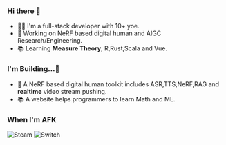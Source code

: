 ### Hi there 👋

- 🙋‍♂️ I'm a full-stack developer with 10+ yoe.
- 🔭 Working on NeRF based digital human and AIGC Research/Engineering. 
- 📚 Learning **Measure Theory**, R,Rust,Scala and Vue.

### I'm Building...🚧
- 🤖 A NeRF based digital human toolkit includes ASR,TTS,NeRF,RAG and **realtime** video stream pushing.
- 📚 A website helps programmers to learn Math and ML.

### When I'm AFK
![Steam](https://img.shields.io/badge/steam-%23000000.svg?style=for-the-badge&logo=steam&logoColor=white)
![Switch](https://img.shields.io/badge/Switch-E60012?style=for-the-badge&logo=nintendo-switch&logoColor=white)


<!--
**yimlu/yimlu** is a ✨ _special_ ✨ repository because its `README.md` (this file) appears on your GitHub profile.

Here are some ideas to get you started:

- 🔭 I’m currently working on ...
- 🌱 I’m currently learning ...
- 👯 I’m looking to collaborate on ...
- 🤔 I’m looking for help with ...
- 💬 Ask me about ...
- 📫 How to reach me: ...
- 😄 Pronouns: ...
- ⚡ Fun fact: ...
-->
